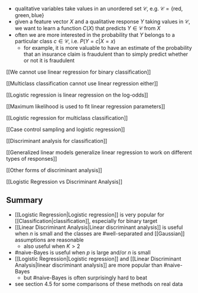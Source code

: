 - qualitative variables take values in an unordered set $\mathcal{C}$, e.g. $\mathcal{C} = \{\text{red}, \text{green}, \text{blue}\}$
- given a feature vector $X$ and a qualitative response $Y$ taking values in $\mathcal{C}$, we want to learn a function $C(X)$ that predicts $Y \in \mathcal{C}$ from $X$
- often we are more interested in the probability that $Y$ belongs to a particular class $c \in \mathcal{C}$, i.e. $P(Y = c | X = x)$
    - for example, it is more valuable to have an estimate of the probability that an insurance claim is fraudulent than to simply predict whether or not it is fraudulent

[[We cannot use linear regression for binary classification]]

[[Multiclass classification cannot use linear regression either]]

[[Logistic regression is linear regression on the log-odds]]

[[Maximum likelihood is used to fit linear regression parameters]]

[[Logistic regression for multiclass classification]]

[[Case control sampling and logistic regression]]

[[Discriminant analysis for classification]]

[[Generalized linear models generalize linear regression to work on different types of responses]]

[[Other forms of discriminant analysis]]

[[Logistic Regression vs Discriminant Analysis]]

## Summary

- [[Logistic Regression|Logistic regression]] is very popular for [[Classification|classification]], especially for binary target
- [[Linear Discriminant Analysis|Linear discriminant analysis]] is useful when $n$ is small and the classes are #well-separated and [[Gaussian]] assumptions are reasonable
    - also useful when $K > 2$
- #naive-Bayes is useful when $p$ is large and/or $n$ is small
- [[Logistic Regression|Logistic regression]] and [[Linear Discriminant Analysis|linear discriminant analysis]] are more popular than #naive-Bayes
    - but #naive-Bayes is often surprisingly hard to beat
- see section 4.5 for some comparisons of these methods on real data
